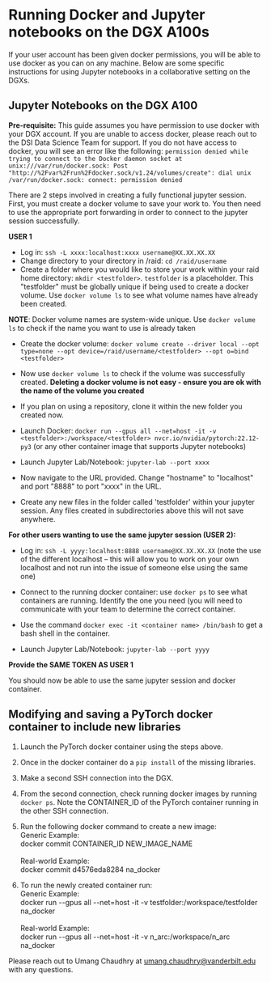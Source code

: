# Running Docker and Jupyter notebooks on the DGX A100s

If your user account has been given docker permissions, you will be able to use docker as you can on any machine. Below are some specific instructions for using Jupyter notebooks in a collaborative setting on the DGXs.

## Jupyter Notebooks on the DGX A100

**Pre-requisite:** This guide assumes you have permission to use docker with your DGX account. If you are unable to access docker, please reach out to the DSI Data Science Team for support. If you do not have access to docker, you will see an error like the following: ```permission denied while trying to connect to the Docker daemon socket at unix:///var/run/docker.sock: Post "http://%2Fvar%2Frun%2Fdocker.sock/v1.24/volumes/create": dial unix /var/run/docker.sock: connect: permission denied```

There are 2 steps involved in creating a fully functional jupyter session. First, you must create a docker volume to save your work to. You then need to use the appropriate port forwarding in order to connect to the jupyter session successfully.

**USER 1** 
 
* Log in: `ssh -L xxxx:localhost:xxxx username@XX.XX.XX.XX`
* Change directory to your directory in /raid: `cd /raid/username`
* Create a folder where you would like to store your work within your raid home directory: `mkdir <testfolder>`. ```testfolder``` is a placeholder. This "testfolder" must be globally unique if being used to create a docker volume. Use `docker volume ls` to see what volume names have already been created. 

**NOTE**: Docker volume names are system-wide unique. Use `docker volume ls` to check if the name you want to use is already taken

* Create the docker volume: `docker volume create --driver local --opt type=none --opt device=/raid/username/<testfolder> --opt o=bind <testfolder>`

* Now use `docker volume ls` to check if the volume was successfully created. **Deleting a docker volume is not easy - ensure you are ok with the name of the volume you created**

* If you plan on using a repository, clone it within the new folder you created now. 

* Launch Docker: `docker run --gpus all --net=host -it -v <testfolder>:/workspace/<testfolder> nvcr.io/nvidia/pytorch:22.12-py3` (or any other container image that supports Jupyter notebooks)
 
* Launch Jupyter Lab/Notebook: `jupyter-lab --port xxxx`
 
* Now navigate to the URL provided. Change "hostname" to "localhost" and port "8888" to port "xxxx" in the URL. 

* Create any new files in the folder called 'testfolder' within your jupyter session. Any files created in subdirectories above this will not save anywhere. 
 
**For other users wanting to use the same jupyter session (USER 2):**
 
* Log in: `ssh -L yyyy:localhost:8888 username@XX.XX.XX.XX` (note the use of the different localhost – this will allow you to work on your own localhost and not run into the issue of someone else using the same one)
 
* Connect to the running docker container: use `docker ps` to see what containers are running. Identify the one you need (you will need to communicate with your team to determine the correct container. 
 
* Use the command `docker exec -it <container name> /bin/bash` to get a bash shell in the container.
 
* Launch Jupyter Lab/Notebook: `jupyter-lab --port yyyy`
 
**Provide the SAME TOKEN AS USER 1**
 
You should now be able to use the same jupyter session and docker container. 

## Modifying and saving a PyTorch docker container to include new libraries
1. Launch the PyTorch docker container using the steps above.

2. Once in the docker container do a `pip install` of the missing libraries.

3. Make a second SSH connection into the DGX.

4. From the second connection, check running docker images by running `docker ps`. Note the CONTAINER_ID of the PyTorch container running in the other SSH connection.

5. Run the following docker command to create a new image:<br>
Generic Example:<br>
docker commit CONTAINER_ID NEW_IMAGE_NAME<br><br>
Real-world Example:<br>
docker commit d4576eda8284 na_docker

6. To run the newly created container run:<br>
Generic Example:<br>
docker run --gpus all --net=host -it -v testfolder:/workspace/testfolder na_docker<br><br>
Real-world Example:<br>
docker run --gpus all --net=host -it -v n_arc:/workspace/n_arc na_docker

Please reach out to Umang Chaudhry at umang.chaudhry@vanderbilt.edu with any questions.
